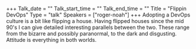 +++
Talk_date = ""
Talk_start_time = ""
Talk_end_time = ""
Title = "Flippin DevOps"
Type = "talk"
Speakers = ["roger-noah"]
+++
Adopting a DevOps culture is a bit like flipping a house. Having flipped houses since the mid 90's I can give detailed interesting parallels between the two. These range from the bizarre and possibly paranormal, to the dark and disgusting. Attitude is everything in both worlds.
